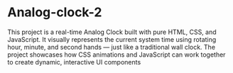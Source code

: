 # Analog-clock-2
This project is a real-time Analog Clock built with pure HTML, CSS, and JavaScript. It visually represents the current system time using rotating hour, minute, and second hands — just like a traditional wall clock. The project showcases how CSS animations and JavaScript can work together to create dynamic, interactive UI components
